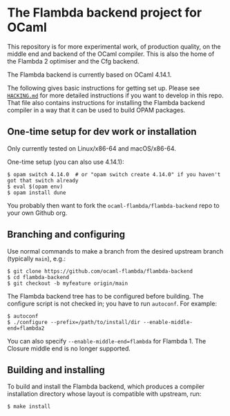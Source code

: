 # The Flambda backend project for OCaml

This repository is for more experimental work, of production quality, on the middle end
and backend of the OCaml compiler.
This is also the home of the Flambda 2 optimiser and the Cfg backend.

The Flambda backend is currently based on OCaml 4.14.1.

The following gives basic instructions for getting set up.  Please see
[`HACKING.md`](HACKING.md) for more detailed instructions if you want to develop in this repo.
That file also contains instructions for installing the Flambda backend compiler in a way
that it can be used to build OPAM packages.

## One-time setup for dev work or installation

Only currently tested on Linux/x86-64 and macOS/x86-64.

One-time setup (you can also use 4.14.1):
```
$ opam switch 4.14.0  # or "opam switch create 4.14.0" if you haven't got that switch already
$ eval $(opam env)
$ opam install dune
```

You probably then want to fork the `ocaml-flambda/flambda-backend` repo to your own Github org.

## Branching and configuring

Use normal commands to make a branch from the desired upstream branch (typically `main`), e.g.:
```
$ git clone https://github.com/ocaml-flambda/flambda-backend
$ cd flambda-backend
$ git checkout -b myfeature origin/main
```

The Flambda backend tree has to be configured before building.  The configure script is not checked
in; you have to run `autoconf`.  For example:
```
$ autoconf
$ ./configure --prefix=/path/to/install/dir --enable-middle-end=flambda2
```
You can also specify `--enable-middle-end=flambda` for Flambda 1.  The Closure middle end is
no longer supported.

## Building and installing

To build and install the Flambda backend, which produces a compiler installation directory whose
layout is compatible with upstream, run:
```
$ make install
```
